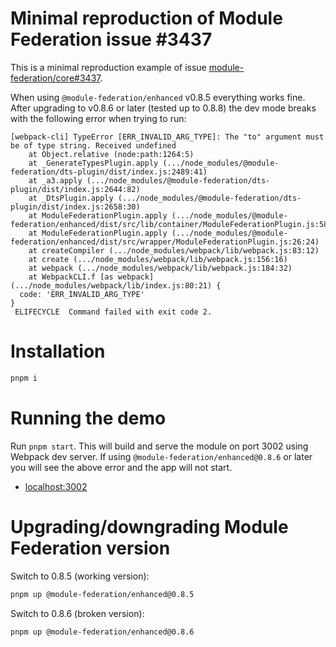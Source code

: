 # Minimal reproduction of Module Federation issue #3437

This is a minimal reproduction example of issue [module-federation/core#3437](https://github.com/module-federation/core/issues/3437).

When using `@module-federation/enhanced` v0.8.5 everything works fine.
After upgrading to v0.8.6 or later (tested up to 0.8.8) the dev mode breaks with the following error when trying to run:

```log
[webpack-cli] TypeError [ERR_INVALID_ARG_TYPE]: The "to" argument must be of type string. Received undefined
    at Object.relative (node:path:1264:5)
    at _GenerateTypesPlugin.apply (.../node_modules/@module-federation/dts-plugin/dist/index.js:2489:41)
    at _a3.apply (.../node_modules/@module-federation/dts-plugin/dist/index.js:2644:82)
    at _DtsPlugin.apply (.../node_modules/@module-federation/dts-plugin/dist/index.js:2658:30)
    at ModuleFederationPlugin.apply (.../node_modules/@module-federation/enhanced/dist/src/lib/container/ModuleFederationPlugin.js:58:49)
    at ModuleFederationPlugin.apply (.../node_modules/@module-federation/enhanced/dist/src/wrapper/ModuleFederationPlugin.js:26:24)
    at createCompiler (.../node_modules/webpack/lib/webpack.js:83:12)
    at create (.../node_modules/webpack/lib/webpack.js:156:16)
    at webpack (.../node_modules/webpack/lib/webpack.js:184:32)
    at WebpackCLI.f [as webpack] (.../node_modules/webpack/lib/index.js:80:21) {
  code: 'ERR_INVALID_ARG_TYPE'
}
 ELIFECYCLE  Command failed with exit code 2.
```

# Installation

```bash
pnpm i
```

# Running the demo

Run `pnpm start`. This will build and serve the module on port 3002 using Webpack dev server. If using `@module-federation/enhanced@0.8.6` or later you will see the above error and the app will not start.

- [localhost:3002](http://localhost:3002/)

# Upgrading/downgrading Module Federation version

Switch to 0.8.5 (working version):

```bash
pnpm up @module-federation/enhanced@0.8.5
```

Switch to 0.8.6 (broken version):

```bash
pnpm up @module-federation/enhanced@0.8.6
```
